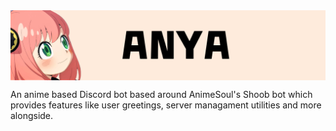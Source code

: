 <img src="anya.png" align="middle">



An anime based Discord bot based around AnimeSoul's Shoob bot which provides features like user greetings, server managament utilities and more alongside.

